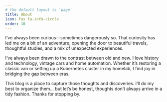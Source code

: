 ```yaml
---
# the default layout is 'page'
title: About
icon: fas fa-info-circle
order: 10
---
```


I’ve always been curious—sometimes dangerously so. That curiosity has led me on a bit of an adventure, opening the door to beautiful travels, thoughtful studies, and a mix of unexpected experiences.

I’ve always been drawn to the contrast between old and new. I love history and technology, vintage cars and home automation. Whether it’s restoring a classic van or setting up a Kubernetes cluster in my homelab, I find joy in bridging the gap between eras.

This blog is a place to capture those thoughts and discoveries. I’ll do my best to organize them… but let’s be honest, thoughts don’t always arrive in a tidy fashion.
Thanks for stopping by.
